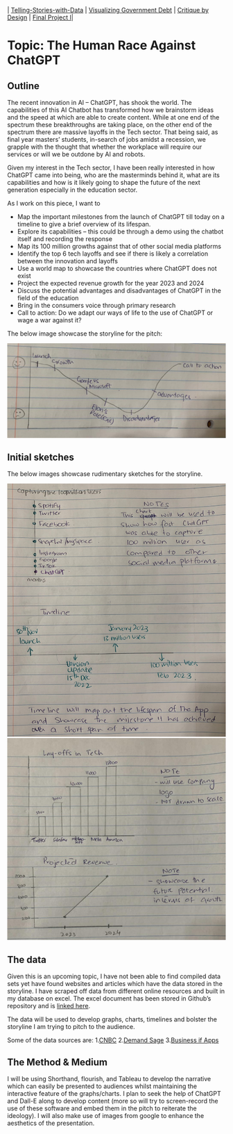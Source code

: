 | [Telling-Stories-with-Data](https://nahalg.github.io/Telling-Stories-with-Data/) | [Visualizing Government Debt](https://nahalg.github.io/Telling-Stories-with-Data/Visualisinggovernmentdebt.html) | [Critique by Design](CritiqueByDesign) | [Final Project I](FinalProjectpart1)| 

# Topic: The Human Race Against ChatGPT

## Outline

The recent innovation in AI – ChatGPT, has shook the world. The capabilities of this AI Chatbot has transformed how we brainstorm ideas and the speed at which are able to create content.  While at one end of the spectrum these breakthroughs are taking place, on the other end of the spectrum there are massive layoffs in the Tech sector. That being said, as final year masters’ students, in-search of jobs amidst a recession, we grapple with the thought that whether the workplace will require our services or will we be outdone by AI and robots. 

Given my interest in the Tech sector, I have been really interested in how ChatGPT came into being, who are the masterminds behind it, what are its capabilities and how is it likely going to shape the future of the next generation especially in the education sector.

As I work on this piece, I want to 

-	Map the important milestones from the launch of ChatGPT till today on a timeline to give a brief overview of its lifespan. 
-	Explore its capabilities – this could be through a demo using the chatbot itself and recording the response
-	Map its 100 million growths against that of other social media platforms 
-	Identify the top 6 tech layoffs and see if there is likely a correlation between the innovation and layoffs 
-	Use a world map to showcase the countries where ChatGPT does not exist 
-	Project the expected revenue growth for the year 2023 and 2024
-	Discuss the potential advantages and disadvantages of ChatGPT in the field of the education
-	Bring in the consumers voice through primary research
-	Call to action: Do we adapt our ways of life to the use of ChatGPT or wage a war against it?

The below image showcase the storyline for the pitch:

![Storyline](Storyline.jpeg)


## Initial sketches

The below images showcase rudimentary sketches for the storyline. 

<img src="Sketch1.jpeg" width="600"/>

<img src="Sketch2.jpeg" width="600"/>

## The data

Given this is an upcoming topic, I have not been able to find compiled data sets yet have found websites and articles which have the data stored in the storyline. I have scraped off data from different online resources and built in my database on excel. The excel document has been stored in Github’s repository and is [linked here](https://www.businessofapps.com/data/chatgpt-statistics/).

The data will be used to develop graphs, charts, timelines and bolster the storyline I am trying to pitch to the audience. 

Some of the data sources are: 
1.[CNBC](https://www.cnbc.com/2023/01/18/tech-layoffs-microsoft-amazon-meta-others-have-cut-more-than-60000.html)
2.[Demand Sage]( https://www.demandsage.com/chatgpt-statistics/)
3.[Business if Apps]( https://www.businessofapps.com/data/chatgpt-statistics/)

## The Method & Medium 

I will be using Shorthand, flourish, and Tableau to develop the narrative which can easily be presented to audiences whilst maintaining the interactive feature of the graphs/charts. I plan to seek the help of ChatGPT and Dall-E along to develop content (more so will try to screen-record the use of these software and embed them in the pitch to reiterate the ideology). I will also make use of images from google to enhance the aesthetics of the presentation. 
